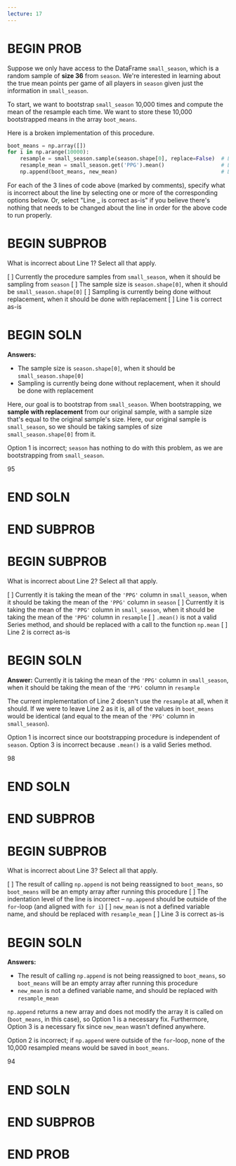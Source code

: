 ```yaml
---
lecture: 17
---
```


# BEGIN PROB

Suppose we only have access to the DataFrame `small_season`, which is a random sample of **size 36** from `season`. We're interested in learning about the true mean points per game of all players in `season` given just the information in `small_season`.

To start, we want to bootstrap `small_season` 10,000 times and compute the mean of the resample each time. We want to store these 10,000 bootstrapped means in the array `boot_means`.

Here is a broken implementation of this procedure.

```py
boot_means = np.array([])                                           
for i in np.arange(10000):                                          
    resample = small_season.sample(season.shape[0], replace=False)  # Line 1
    resample_mean = small_season.get('PPG').mean()                  # Line 2
    np.append(boot_means, new_mean)                                 # Line 3
```

For each of the 3 lines of code above (marked by comments), specify what is incorrect about the line by selecting one or more of the corresponding options below. Or, select "Line _ is correct as-is" if you believe there's nothing that needs to be changed about the line in order for the above code to run properly.

# BEGIN SUBPROB

What is incorrect about Line 1? Select all that apply.

[ ] Currently the procedure samples from `small_season`, when it should be sampling from `season`
[ ] The sample size is `season.shape[0]`, when it should be `small_season.shape[0]`
[ ] Sampling is currently being done without replacement, when it should be done with replacement
[ ] Line 1 is correct as-is

# BEGIN SOLN

**Answers:**

- The sample size is `season.shape[0]`, when it should be `small_season.shape[0]`
- Sampling is currently being done without replacement, when it should be done with replacement

Here, our goal is to bootstrap from `small_season`. When bootstrapping, we **sample with replacement** from our original sample, with a sample size that's equal to the original sample's size. Here, our original sample is `small_season`, so we should be taking samples of size `small_season.shape[0]` from it.

Option 1 is incorrect; `season` has nothing to do with this problem, as we are bootstrapping from `small_season`.

<average>95</average>

# END SOLN

# END SUBPROB

# BEGIN SUBPROB

What is incorrect about Line 2? Select all that apply.

[ ] Currently it is taking the mean of the `'PPG'` column in `small_season`, when it should be taking the mean of the `'PPG'` column in `season`
[ ] Currently it is taking the mean of the `'PPG'` column in `small_season`, when it should be taking the mean of the `'PPG'` column in `resample`
[ ] `.mean()` is not a valid Series method, and should be replaced with a call to the function `np.mean`
[ ] Line 2 is correct as-is

# BEGIN SOLN

**Answer:** Currently it is taking the mean of the `'PPG'` column in `small_season`, when it should be taking the mean of the `'PPG'` column in `resample`

The current implementation of Line 2 doesn't use the `resample` at all, when it should. If we were to leave Line 2 as it is, all of the values in `boot_means` would be identical (and equal to the mean of the `'PPG'` column in `small_season`).

Option 1 is incorrect since our bootstrapping procedure is independent of `season`. Option 3 is incorrect because `.mean()` is a valid Series method.

<average>98</average>

# END SOLN

# END SUBPROB

# BEGIN SUBPROB

What is incorrect about Line 3? Select all that apply.

[ ] The result of calling `np.append` is not being reassigned to `boot_means`, so `boot_means` will be an empty array after running this procedure
[ ] The indentation level of the line is incorrect – `np.append` should be outside of the `for`-loop (and aligned with `for i`)
[ ] `new_mean` is not a defined variable name, and should be replaced with `resample_mean`
[ ] Line 3 is correct as-is

# BEGIN SOLN

**Answers:**

- The result of calling `np.append` is not being reassigned to `boot_means`, so `boot_means` will be an empty array after running this procedure
- `new_mean` is not a defined variable name, and should be replaced with `resample_mean`

`np.append` returns a new array and does not modify the array it is called on (`boot_means`, in this case), so Option 1 is a necessary fix. Furthermore, Option 3 is a necessary fix since `new_mean` wasn't defined anywhere.

Option 2 is incorrect; if `np.append` were outside of the `for`-loop, none of the 10,000 resampled means would be saved in `boot_means`.

<average>94</average>

# END SOLN

# END SUBPROB

# END PROB